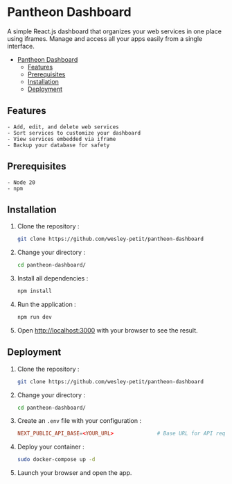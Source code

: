 # Pantheon Dashboard

A simple React.js dashboard that organizes your web services in one place using iframes. Manage and access all your apps easily from a single interface.

- [Pantheon Dashboard](#pantheon-dashboard)
  - [Features](#features)
  - [Prerequisites](#prerequisites)
  - [Installation](#installation)
  - [Deployment](#deployment)

## Features

    - Add, edit, and delete web services
    - Sort services to customize your dashboard
    - View services embedded via iframe
    - Backup your database for safety

## Prerequisites

    - Node 20
    - npm

## Installation

1. Clone the repository :

    ```bash
    git clone https://github.com/wesley-petit/pantheon-dashboard
    ```

2. Change your directory :

    ```bash
    cd pantheon-dashboard/
    ```

3. Install all dependencies :

    ```bash
    npm install
    ```

4. Run the application :

    ```bash
    npm run dev
    ```

5. Open [http://localhost:3000](http://localhost:3000) with your browser to see the result.

## Deployment

1. Clone the repository :

    ```bash
    git clone https://github.com/wesley-petit/pantheon-dashboard
    ```

2. Change your directory :

    ```bash
    cd pantheon-dashboard/
    ```

3. Create an `.env` file with your configuration :

    ```conf
    NEXT_PUBLIC_API_BASE=<YOUR_URL>              # Base URL for API requests used by the Next.js app (e.g. http://localhost:3000)
    ```

4. Deploy your container :

    ```bash
    sudo docker-compose up -d
    ```

5. Launch your browser and open the app.
